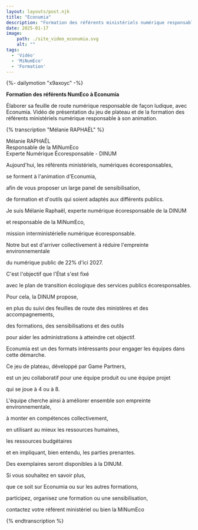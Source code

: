 ```yaml
---
layout: layouts/post.njk
title: "Econumia"
description: "Formation des référents ministériels numérique responsable à Econumia : jeu de plateau pour élaborer sa feuille de route NumEco"
date: 2025-01-17
image:
    path: ./site_video_econumia.svg
    alt: ""
tags:
  - 'Vidéo'
  - 'MiNumEco'
  - 'Formation'
---
```

<!-- intégraton vidéo dailymotion de la chaine de la DINUM -->
{%- dailymotion "x9axoyc" -%}

<!-- légende de la vidéo-->
**Formation des référents NumEco à Econumia**

<!-- description-->
Élaborer sa feuille de route numérique responsable de façon ludique, avec Econumia. Vidéo de présentation du jeu de plateau et de la formation des référents ministériels numérique responsable à son animation.

<!-- transcription-->

{% transcription "Mélanie RAPHAËL" %}
<p>
  Mélanie RAPHAËL<br>
  Responsable de la MiNumEco<br>
  Experte Numérique Écoresponsable - DINUM
</p>

<p>Aujourd'hui, les référents ministériels, numériques écoresponsables,</p>
<p>se forment à l'animation d'Econumia,</p>
<p>afin de vous proposer un large panel de sensibilisation,</p>
<p>de formation et d'outils qui soient adaptés aux différents publics.</p>
<p>Je suis Mélanie Raphaël, experte numérique écoresponsable de la DINUM</p>
<p>et responsable de la MiNumEco,</p>
<p>mission interministérielle numérique écoresponsable.</p>
<p>Notre but est d'arriver collectivement à réduire l'empreinte environnementale</p>
<p>du numérique public de 22% d'ici 2027.</p>
<p>C'est l'objectif que l'État s'est fixé</p>
<p>avec le plan de transition écologique des services publics écoresponsables.</p>
<p>Pour cela, la DINUM propose,</p>
<p>en plus du suivi des feuilles de route des ministères et des accompagnements,</p>
<p>des formations, des sensibilisations et des outils</p>
<p>pour aider les administrations à atteindre cet objectif.</p>
<p>Econumia est un des formats intéressants pour engager les équipes dans cette démarche.</p>
<p>Ce jeu de plateau, développé par Game Partners,</p>
<p>est un jeu collaboratif pour une équipe produit ou une équipe projet</p>
<p>qui se joue à 4 ou à 8.</p>
<p>L'équipe cherche ainsi à améliorer ensemble son empreinte environnementale,</p>
<p>à monter en compétences collectivement,</p>
<p>en utilisant au mieux les ressources humaines,</p>
<p>les ressources budgétaires</p>
<p>et en impliquant, bien entendu, les parties prenantes.</p>
<p>Des exemplaires seront disponibles à la DINUM.</p>
<p>Si vous souhaitez en savoir plus,</p>
<p>que ce soit sur Econumia ou sur les autres formations,</p>
<p>participez, organisez une formation ou une sensibilisation,</p>
<p>contactez votre référent ministériel ou bien la MiNumEco</p>
{% endtranscription %}
